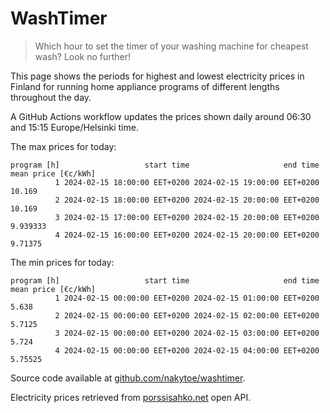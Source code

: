 
# WashTimer

> Which hour to set the timer of your washing machine for cheapest wash? Look no further!

This page shows the periods for highest and lowest electricity prices in Finland 
for running home appliance programs of different lengths throughout the day. 

A GitHub Actions workflow updates the prices shown daily around 06:30 and 15:15 Europe/Helsinki time.

The max prices for today:

	program [h]                   start time                     end time mean price [€c/kWh]
	          1 2024-02-15 18:00:00 EET+0200 2024-02-15 19:00:00 EET+0200              10.169
	          2 2024-02-15 18:00:00 EET+0200 2024-02-15 20:00:00 EET+0200              10.169
	          3 2024-02-15 17:00:00 EET+0200 2024-02-15 20:00:00 EET+0200            9.939333
	          4 2024-02-15 16:00:00 EET+0200 2024-02-15 20:00:00 EET+0200             9.71375

The min prices for today:

	program [h]                   start time                     end time mean price [€c/kWh]
	          1 2024-02-15 00:00:00 EET+0200 2024-02-15 01:00:00 EET+0200               5.638
	          2 2024-02-15 00:00:00 EET+0200 2024-02-15 02:00:00 EET+0200              5.7125
	          3 2024-02-15 00:00:00 EET+0200 2024-02-15 03:00:00 EET+0200               5.724
	          4 2024-02-15 00:00:00 EET+0200 2024-02-15 04:00:00 EET+0200             5.75525


Source code available at [github.com/nakytoe/washtimer](https://github.com/nakytoe/washtimer).

Electricity prices retrieved from [porssisahko.net](https://porssisahko.net/api) open API.
